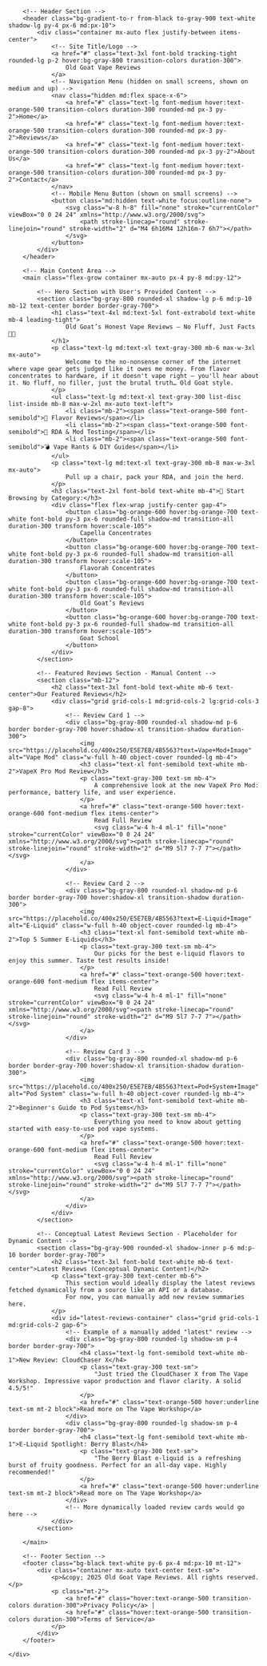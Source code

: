 <!DOCTYPE html>
<html lang="en">
<head>
    <meta charset="UTF-8">
    <meta name="viewport" content="width=device-width, initial-scale=1.0">
    <title>Old Goat Vape Reviews</title>
    <!-- Inter font from Google Fonts -->
    <link href="https://fonts.googleapis.com/css2?family=Inter:wght@300;400;500;600;700&display=swap" rel="stylesheet">
    <!-- Tailwind CSS CDN -->
    <script src="https://cdn.tailwindcss.com"></script>
    <style>
        /* Custom styles for the Inter font */
        body {
            font-family: 'Inter', sans-serif;
        }
    </style>
</head>
<body class="bg-gray-950 text-gray-100">
    <!-- Main container for the entire page, ensuring full height and flex layout -->
    <div class="min-h-screen flex flex-col">

        <!-- Header Section -->
        <header class="bg-gradient-to-r from-black to-gray-900 text-white shadow-lg py-4 px-6 md:px-10">
            <div class="container mx-auto flex justify-between items-center">
                <!-- Site Title/Logo -->
                <a href="#" class="text-3xl font-bold tracking-tight rounded-lg p-2 hover:bg-gray-800 transition-colors duration-300">
                    Old Goat Vape Reviews
                </a>
                <!-- Navigation Menu (hidden on small screens, shown on medium and up) -->
                <nav class="hidden md:flex space-x-6">
                    <a href="#" class="text-lg font-medium hover:text-orange-500 transition-colors duration-300 rounded-md px-3 py-2">Home</a>
                    <a href="#" class="text-lg font-medium hover:text-orange-500 transition-colors duration-300 rounded-md px-3 py-2">Reviews</a>
                    <a href="#" class="text-lg font-medium hover:text-orange-500 transition-colors duration-300 rounded-md px-3 py-2">About Us</a>
                    <a href="#" class="text-lg font-medium hover:text-orange-500 transition-colors duration-300 rounded-md px-3 py-2">Contact</a>
                </nav>
                <!-- Mobile Menu Button (shown on small screens) -->
                <button class="md:hidden text-white focus:outline-none">
                    <svg class="w-8 h-8" fill="none" stroke="currentColor" viewBox="0 0 24 24" xmlns="http://www.w3.org/2000/svg">
                        <path stroke-linecap="round" stroke-linejoin="round" stroke-width="2" d="M4 6h16M4 12h16m-7 6h7"></path>
                    </svg>
                </button>
            </div>
        </header>

        <!-- Main Content Area -->
        <main class="flex-grow container mx-auto px-4 py-8 md:py-12">

            <!-- Hero Section with User's Provided Content -->
            <section class="bg-gray-800 rounded-xl shadow-lg p-6 md:p-10 mb-12 text-center border border-gray-700">
                <h1 class="text-4xl md:text-5xl font-extrabold text-white mb-4 leading-tight">
                    Old Goat’s Honest Vape Reviews – No Fluff, Just Facts 🐐💨
                </h1>
                <p class="text-lg md:text-xl text-gray-300 mb-6 max-w-3xl mx-auto">
                    Welcome to the no-nonsense corner of the internet where vape gear gets judged like it owes me money. From flavor concentrates to hardware, if it doesn't vape right — you'll hear about it. No fluff, no filler, just the brutal truth… Old Goat style.
                </p>
                <ul class="text-lg md:text-xl text-gray-300 list-disc list-inside mb-8 max-w-2xl mx-auto text-left">
                    <li class="mb-2"><span class="text-orange-500 font-semibold">👃 Flavor Reviews</span></li>
                    <li class="mb-2"><span class="text-orange-500 font-semibold">🔧 RDA & Mod Testing</span></li>
                    <li class="mb-2"><span class="text-orange-500 font-semibold">💣 Vape Rants & DIY Guides</span></li>
                </ul>
                <p class="text-lg md:text-xl text-gray-300 mb-8 max-w-3xl mx-auto">
                    Pull up a chair, pack your RDA, and join the herd.
                </p>
                <h3 class="text-2xl font-bold text-white mb-4">🧠 Start Browsing by Category:</h3>
                <div class="flex flex-wrap justify-center gap-4">
                    <button class="bg-orange-600 hover:bg-orange-700 text-white font-bold py-3 px-6 rounded-full shadow-md transition-all duration-300 transform hover:scale-105">
                        Capella Concentrates
                    </button>
                    <button class="bg-orange-600 hover:bg-orange-700 text-white font-bold py-3 px-6 rounded-full shadow-md transition-all duration-300 transform hover:scale-105">
                        Flavorah Concentrates
                    </button>
                    <button class="bg-orange-600 hover:bg-orange-700 text-white font-bold py-3 px-6 rounded-full shadow-md transition-all duration-300 transform hover:scale-105">
                        Old Goat’s Reviews
                    </button>
                    <button class="bg-orange-600 hover:bg-orange-700 text-white font-bold py-3 px-6 rounded-full shadow-md transition-all duration-300 transform hover:scale-105">
                        Goat School
                    </button>
                </div>
            </section>

            <!-- Featured Reviews Section - Manual Content -->
            <section class="mb-12">
                <h2 class="text-3xl font-bold text-white mb-6 text-center">Our Featured Reviews</h2>
                <div class="grid grid-cols-1 md:grid-cols-2 lg:grid-cols-3 gap-8">
                    <!-- Review Card 1 -->
                    <div class="bg-gray-800 rounded-xl shadow-md p-6 border border-gray-700 hover:shadow-xl transition-shadow duration-300">
                        <img src="https://placehold.co/400x250/E5E7EB/4B5563?text=Vape+Mod+Image" alt="Vape Mod" class="w-full h-40 object-cover rounded-lg mb-4">
                        <h3 class="text-xl font-semibold text-white mb-2">VapeX Pro Mod Review</h3>
                        <p class="text-gray-300 text-sm mb-4">
                            A comprehensive look at the new VapeX Pro Mod: performance, battery life, and user experience.
                        </p>
                        <a href="#" class="text-orange-500 hover:text-orange-600 font-medium flex items-center">
                            Read Full Review
                            <svg class="w-4 h-4 ml-1" fill="none" stroke="currentColor" viewBox="0 0 24 24" xmlns="http://www.w3.org/2000/svg"><path stroke-linecap="round" stroke-linejoin="round" stroke-width="2" d="M9 5l7 7-7 7"></path></svg>
                        </a>
                    </div>

                    <!-- Review Card 2 -->
                    <div class="bg-gray-800 rounded-xl shadow-md p-6 border border-gray-700 hover:shadow-xl transition-shadow duration-300">
                        <img src="https://placehold.co/400x250/E5E7EB/4B5563?text=E-Liquid+Image" alt="E-Liquid" class="w-full h-40 object-cover rounded-lg mb-4">
                        <h3 class="text-xl font-semibold text-white mb-2">Top 5 Summer E-Liquids</h3>
                        <p class="text-gray-300 text-sm mb-4">
                            Our picks for the best e-liquid flavors to enjoy this summer. Taste test results inside!
                        </p>
                        <a href="#" class="text-orange-500 hover:text-orange-600 font-medium flex items-center">
                            Read Full Review
                            <svg class="w-4 h-4 ml-1" fill="none" stroke="currentColor" viewBox="0 0 24 24" xmlns="http://www.w3.org/2000/svg"><path stroke-linecap="round" stroke-linejoin="round" stroke-width="2" d="M9 5l7 7-7 7"></path></svg>
                        </a>
                    </div>

                    <!-- Review Card 3 -->
                    <div class="bg-gray-800 rounded-xl shadow-md p-6 border border-gray-700 hover:shadow-xl transition-shadow duration-300">
                        <img src="https://placehold.co/400x250/E5E7EB/4B5563?text=Pod+System+Image" alt="Pod System" class="w-full h-40 object-cover rounded-lg mb-4">
                        <h3 class="text-xl font-semibold text-white mb-2">Beginner's Guide to Pod Systems</h3>
                        <p class="text-gray-300 text-sm mb-4">
                            Everything you need to know about getting started with easy-to-use pod vape systems.
                        </p>
                        <a href="#" class="text-orange-500 hover:text-orange-600 font-medium flex items-center">
                            Read Full Review
                            <svg class="w-4 h-4 ml-1" fill="none" stroke="currentColor" viewBox="0 0 24 24" xmlns="http://www.w3.org/2000/svg"><path stroke-linecap="round" stroke-linejoin="round" stroke-width="2" d="M9 5l7 7-7 7"></path></svg>
                        </a>
                    </div>
                </div>
            </section>

            <!-- Conceptual Latest Reviews Section - Placeholder for Dynamic Content -->
            <section class="bg-gray-900 rounded-xl shadow-inner p-6 md:p-10 border border-gray-700">
                <h2 class="text-3xl font-bold text-white mb-6 text-center">Latest Reviews (Conceptual Dynamic Content)</h2>
                <p class="text-gray-300 text-center mb-6">
                    This section would ideally display the latest reviews fetched dynamically from a source like an API or a database.
                    For now, you can manually add new review summaries here.
                </p>
                <div id="latest-reviews-container" class="grid grid-cols-1 md:grid-cols-2 gap-6">
                    <!-- Example of a manually added "latest" review -->
                    <div class="bg-gray-800 rounded-lg shadow-sm p-4 border border-gray-700">
                        <h4 class="text-lg font-semibold text-white mb-1">New Review: CloudChaser X</h4>
                        <p class="text-gray-300 text-sm">
                            "Just tried the CloudChaser X from The Vape Workshop. Impressive vapor production and flavor clarity. A solid 4.5/5!"
                        </p>
                        <a href="#" class="text-orange-500 hover:underline text-sm mt-2 block">Read more on The Vape Workshop</a>
                    </div>
                    <div class="bg-gray-800 rounded-lg shadow-sm p-4 border border-gray-700">
                        <h4 class="text-lg font-semibold text-white mb-1">E-Liquid Spotlight: Berry Blast</h4>
                        <p class="text-gray-300 text-sm">
                            "The Berry Blast e-liquid is a refreshing burst of fruity goodness. Perfect for an all-day vape. Highly recommended!"
                        </p>
                        <a href="#" class="text-orange-500 hover:underline text-sm mt-2 block">Read more on The Vape Workshop</a>
                    </div>
                    <!-- More dynamically loaded review cards would go here -->
                </div>
            </section>

        </main>

        <!-- Footer Section -->
        <footer class="bg-black text-white py-6 px-4 md:px-10 mt-12">
            <div class="container mx-auto text-center text-sm">
                <p>&copy; 2025 Old Goat Vape Reviews. All rights reserved.</p>
                <p class="mt-2">
                    <a href="#" class="hover:text-orange-500 transition-colors duration-300">Privacy Policy</a> |
                    <a href="#" class="hover:text-orange-500 transition-colors duration-300">Terms of Service</a>
                </p>
            </div>
        </footer>

    </div>
</body>
</html>
